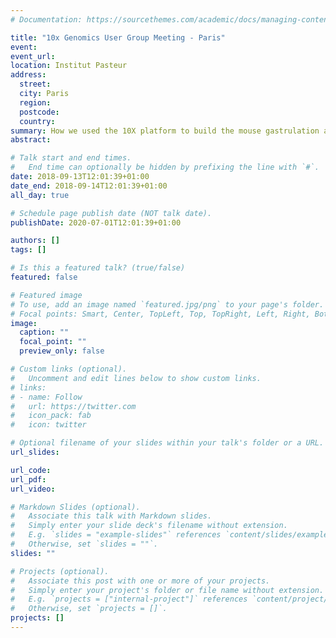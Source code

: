 ```yaml
---
# Documentation: https://sourcethemes.com/academic/docs/managing-content/

title: "10x Genomics User Group Meeting - Paris"
event:
event_url:
location: Institut Pasteur
address:
  street:
  city: Paris
  region:
  postcode:
  country:
summary: How we used the 10X platform to build the mouse gastrulation atlas, and how we corrected for common artefacts (doublets, etc.) produced by the system.
abstract:

# Talk start and end times.
#   End time can optionally be hidden by prefixing the line with `#`.
date: 2018-09-13T12:01:39+01:00
date_end: 2018-09-14T12:01:39+01:00
all_day: true

# Schedule page publish date (NOT talk date).
publishDate: 2020-07-01T12:01:39+01:00

authors: []
tags: []

# Is this a featured talk? (true/false)
featured: false

# Featured image
# To use, add an image named `featured.jpg/png` to your page's folder. 
# Focal points: Smart, Center, TopLeft, Top, TopRight, Left, Right, BottomLeft, Bottom, BottomRight.
image:
  caption: ""
  focal_point: ""
  preview_only: false

# Custom links (optional).
#   Uncomment and edit lines below to show custom links.
# links:
# - name: Follow
#   url: https://twitter.com
#   icon_pack: fab
#   icon: twitter

# Optional filename of your slides within your talk's folder or a URL.
url_slides:

url_code:
url_pdf:
url_video:

# Markdown Slides (optional).
#   Associate this talk with Markdown slides.
#   Simply enter your slide deck's filename without extension.
#   E.g. `slides = "example-slides"` references `content/slides/example-slides.md`.
#   Otherwise, set `slides = ""`.
slides: ""

# Projects (optional).
#   Associate this post with one or more of your projects.
#   Simply enter your project's folder or file name without extension.
#   E.g. `projects = ["internal-project"]` references `content/project/deep-learning/index.md`.
#   Otherwise, set `projects = []`.
projects: []
---
```

